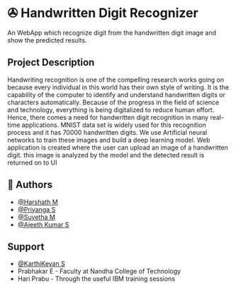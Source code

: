 
# ✇ Handwritten Digit Recognizer

An WebApp which recognize digit from the handwritten digit image and show the predicted results.


## Project Description

Handwriting recognition is one of the compelling research works going on because every individual in this world has their own style of writing. It is the capability of the computer to identify and understand handwritten digits or characters automatically. Because of the progress in the field of science and technology, everything is being digitalized to reduce human effort. Hence, there comes a need for handwritten digit recognition in many real-time applications. MNIST data set is widely used for this recognition process and it has 70000 handwritten digits. We use Artificial neural networks to train these images and build a deep learning model. Web application is created where the user can upload an image of a handwritten digit. this image is analyzed by the model and the detected result is returned on to UI
## 🚀 Authors

- [@Harshath M](https://github.com/HarshathM)
- [@Priyanga S](https://github.com/PriyangaS24)
- [@Suvetha M](https://github.com/Suvethamani)
- [@Ajeeth Kumar S](https://github.com/Aksunstar) 


##  Support
- [@KarthiKeyan S](https://github.com/Kkarthic)
- Prabhakar E - Faculty at Nandha College of Technology
- Hari Prabu - Through the useful IBM training sessions
